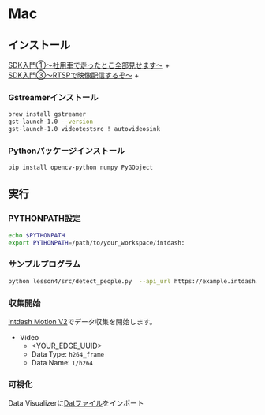 # Mac

## インストール
[SDK入門①〜社用車で走ったとこ全部見せます〜](../../lesson1/docs/setup_mac.md) +<br>
[SDK入門③〜RTSPで映像配信するぞ〜](../../lesson3/docs/setup_mac.md) +

### Gstreamerインストール
```sh
brew install gstreamer
gst-launch-1.0 --version
gst-launch-1.0 videotestsrc ! autovideosink
```
### Pythonパッケージインストール
```sh
pip install opencv-python numpy PyGObject
```

## 実行

### PYTHONPATH設定
```sh
echo $PYTHONPATH
export PYTHONPATH=/path/to/your_workspace/intdash:
```

### サンプルプログラム
```sh
python lesson4/src/detect_people.py  --api_url https://example.intdash.jp --api_token <YOUR_API_TOKEN> --project_uuid <YOUR_PROJECT_UUID> --edge_uuid <YOUR_EDGE_UUID>
```

### 収集開始
[intdash Motion V2](https://apps.apple.com/in/app/intdash-motion-v2/id1632857226)でデータ収集を開始します。

- Video
  - <YOUR_EDGE_UUID>
  - Data Type: `h264_frame`
  - Data Name: `1/h264`


### 可視化
Data Visualizerに[Datファイル](../dat/Detect%20People.dat)をインポート
